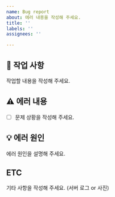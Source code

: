```yaml
---
name: Bug report
about: 에러 내용을 작성해 주세요.
title: ''
labels: ''
assignees: ''

---
```


## 📑 작업 사항
작업할 내용을 작성해 주세요.

## ⚠ 에러 내용
- [ ] 문제 상황을 작성해 주세요.

## 💡 에러 원인
에러 원인을 설명해 주세요.

## ETC
기타 사항을 작성해 주세요. (서버 로그 or 사진)
